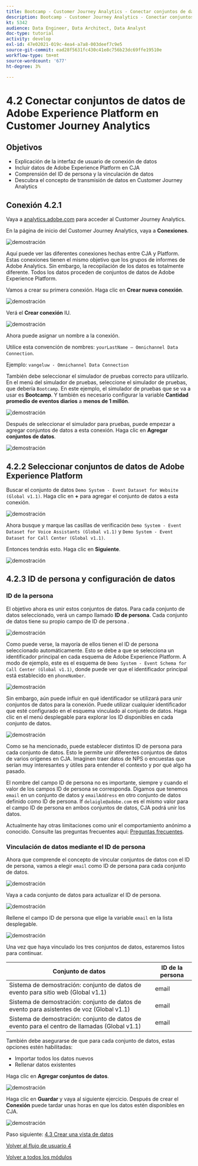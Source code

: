 ```yaml
---
title: Bootcamp - Customer Journey Analytics - Conectar conjuntos de datos de Adobe Experience Platform en el Customer Journey Analytics
description: Bootcamp - Customer Journey Analytics - Conectar conjuntos de datos de Adobe Experience Platform en el Customer Journey Analytics
kt: 5342
audience: Data Engineer, Data Architect, Data Analyst
doc-type: tutorial
activity: develop
exl-id: 47e02021-019c-4ea4-a7a8-003deef7c9e5
source-git-commit: ead28f5631fc430c41e8c756b23dc69ffe19510e
workflow-type: tm+mt
source-wordcount: '677'
ht-degree: 3%

---
```


# 4.2 Conectar conjuntos de datos de Adobe Experience Platform en Customer Journey Analytics

## Objetivos

- Explicación de la interfaz de usuario de conexión de datos
- Incluir datos de Adobe Experience Platform en CJA
- Comprensión del ID de persona y la vinculación de datos
- Descubra el concepto de transmisión de datos en Customer Journey Analytics

## Conexión 4.2.1

Vaya a [analytics.adobe.com](https://analytics.adobe.com) para acceder al Customer Journey Analytics.

En la página de inicio del Customer Journey Analytics, vaya a **Conexiones**.

![demostración](./images/cja2.png)

Aquí puede ver las diferentes conexiones hechas entre CJA y Platform. Estas conexiones tienen el mismo objetivo que los grupos de informes de Adobe Analytics. Sin embargo, la recopilación de los datos es totalmente diferente. Todos los datos proceden de conjuntos de datos de Adobe Experience Platform.

Vamos a crear su primera conexión. Haga clic en **Crear nueva conexión**.

![demostración](./images/cja4.png)

Verá el **Crear conexión** IU.

![demostración](./images/cja5.png)

Ahora puede asignar un nombre a la conexión.

Utilice esta convención de nombres: `yourLastName – Omnichannel Data Connection`.

Ejemplo: `vangeluw - Omnichannel Data Connection`

También debe seleccionar el simulador de pruebas correcto para utilizarlo. En el menú del simulador de pruebas, seleccione el simulador de pruebas, que debería `Bootcamp`. En este ejemplo, el simulador de pruebas que se va a usar es **Bootcamp**. Y también es necesario configurar la variable **Cantidad promedio de eventos diarios** a **menos de 1 millón**.

![demostración](./images/cjasb.png)

Después de seleccionar el simulador para pruebas, puede empezar a agregar conjuntos de datos a esta conexión. Haga clic en **Agregar conjuntos de datos**.

![demostración](./images/cjasb1.png)

## 4.2.2 Seleccionar conjuntos de datos de Adobe Experience Platform

Buscar el conjunto de datos `Demo System - Event Dataset for Website (Global v1.1)`. Haga clic en **+** para agregar el conjunto de datos a esta conexión.

![demostración](./images/cja7.png)

Ahora busque y marque las casillas de verificación `Demo System - Event Dataset for Voice Assistants (Global v1.1)` y `Demo System - Event Dataset for Call Center (Global v1.1)`.

Entonces tendrás esto. Haga clic en **Siguiente**.

![demostración](./images/cja9.png)

## 4.2.3 ID de persona y configuración de datos

### ID de la persona

El objetivo ahora es unir estos conjuntos de datos. Para cada conjunto de datos seleccionado, verá un campo llamado **ID de persona**. Cada conjunto de datos tiene su propio campo de ID de persona .

![demostración](./images/cja11.png)

Como puede verse, la mayoría de ellos tienen el ID de persona seleccionado automáticamente. Esto se debe a que se selecciona un identificador principal en cada esquema de Adobe Experience Platform. A modo de ejemplo, este es el esquema de `Demo System - Event Schema for Call Center (Global v1.1)`, donde puede ver que el identificador principal está establecido en `phoneNumber`.

![demostración](./images/cja13.png)

Sin embargo, aún puede influir en qué identificador se utilizará para unir conjuntos de datos para la conexión. Puede utilizar cualquier identificador que esté configurado en el esquema vinculado al conjunto de datos. Haga clic en el menú desplegable para explorar los ID disponibles en cada conjunto de datos.

![demostración](./images/cja14.png)

Como se ha mencionado, puede establecer distintos ID de persona para cada conjunto de datos. Esto le permite unir diferentes conjuntos de datos de varios orígenes en CJA. Imaginen traer datos de NPS o encuestas que serían muy interesantes y útiles para entender el contexto y por qué algo ha pasado.

El nombre del campo ID de persona no es importante, siempre y cuando el valor de los campos ID de persona se corresponda. Digamos que tenemos `email` en un conjunto de datos y `emailAddress` en otro conjunto de datos definido como ID de persona. If `delaigle@adobe.com` es el mismo valor para el campo ID de persona en ambos conjuntos de datos, CJA podrá unir los datos.

Actualmente hay otras limitaciones como unir el comportamiento anónimo a conocido. Consulte las preguntas frecuentes aquí: [Preguntas frecuentes](https://experienceleague.adobe.com/docs/analytics-platform/using/cja-overview/cja-faq.html?lang=es).

### Vinculación de datos mediante el ID de persona

Ahora que comprende el concepto de vincular conjuntos de datos con el ID de persona, vamos a elegir `email` como ID de persona para cada conjunto de datos.

![demostración](./images/cja15.png)

Vaya a cada conjunto de datos para actualizar el ID de persona.

![demostración](./images/cja12a.png)

Rellene el campo ID de persona que elige la variable `email` en la lista desplegable.

![demostración](./images/cja17.png)

Una vez que haya vinculado los tres conjuntos de datos, estaremos listos para continuar.

| Conjunto de datos | ID de la persona |
| ----------------- |-------------| 
| Sistema de demostración: conjunto de datos de evento para sitio web (Global v1.1) | email |
| Sistema de demostración: conjunto de datos de evento para asistentes de voz (Global v1.1) | email |
| Sistema de demostración: conjunto de datos de evento para el centro de llamadas (Global v1.1) | email |

También debe asegurarse de que para cada conjunto de datos, estas opciones estén habilitadas:

- Importar todos los datos nuevos
- Rellenar datos existentes

Haga clic en **Agregar conjuntos de datos**.

![demostración](./images/cja16.png)

Haga clic en **Guardar** y vaya al siguiente ejercicio.
Después de crear el **Conexión** puede tardar unas horas en que los datos estén disponibles en CJA.

![demostración](./images/cja20.png)

Paso siguiente: [4.3 Crear una vista de datos](./ex3.md)

[Volver al flujo de usuario 4](./uc4.md)

[Volver a todos los módulos](./../../overview.md)
